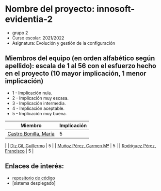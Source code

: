 # Nombre del proyecto: innosoft-evidentia-2
* grupo 2 
* Curso escolar: 2021/2022
* Asignatura: Evolución y gestión de la configuración
## Miembros del equipo (en orden alfabético según apellido): escala de 1 al 56 con el esfuerzo hecho en el proyecto (10 mayor implicación, 1 menor implicación)

* 1 - Implicación nula.
* 2 - Implicación muy escasa.
* 3 - Implicación intermedia.
* 4 - Implicación aceptable.
* 5 - Implicación muy buena.

| Miembro | Implicación |
| ------------- | ------------- |
| [Castro Bonilla, María](https://github.com/Mariia-2000) | 5
|
| [Diz Gil, Guillermo](https://github.com/GuilleX7) | 5 
|
| [Muñoz Pérez, Carmen Mª](https://github.com/CarmenMariaMP) | 5 
|
| [Rodríguez Pérez, Francisco](https://github.com/Fco-bit) | 5 
|

## Enlaces de interés:
* [repositorio de código](https://github.com/CarmenMariaMP/evidentia) 
* [sistema desplegado]
